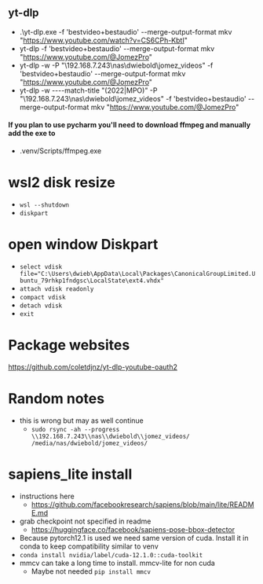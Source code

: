 
## yt-dlp
- .\yt-dlp.exe  -f 'bestvideo+bestaudio' --merge-output-format mkv "https://www.youtube.com/watch?v=CS6CPh-KbtI"
- yt-dlp  -f 'bestvideo+bestaudio' --merge-output-format mkv "https://www.youtube.com/@JomezPro"
- yt-dlp -w -P "\\192.168.7.243\nas\dwiebold\jomez_videos" -f 'bestvideo+bestaudio' --merge-output-format mkv "https://www.youtube.com/@JomezPro"
- yt-dlp -w ----match-title "(2022|MPO)" -P "\\192.168.7.243\nas\dwiebold\jomez_videos" -f 'bestvideo+bestaudio' --merge-output-format mkv "https://www.youtube.com/@JomezPro"
#### If you plan to use pycharm you'll need to download ffmpeg and manually add the exe to 
- .venv/Scripts/ffmpeg.exe
# wsl2 disk resize
- `wsl --shutdown`
- `diskpart`
# open window Diskpart
- `select vdisk file="C:\Users\dwieb\AppData\Local\Packages\CanonicalGroupLimited.Ubuntu_79rhkp1fndgsc\LocalState\ext4.vhdx"`
- `attach vdisk readonly`
- `compact vdisk`
- `detach vdisk`
- `exit`

# Package websites
https://github.com/coletdjnz/yt-dlp-youtube-oauth2



# Random notes
- this is wrong but may as well continue
  - `sudo rsync -ah --progress \\192.168.7.243\\nas\\dwiebold\\jomez_videos/ /media/nas/dwiebold/jomez_videos/`


# sapiens_lite install
- instructions here
  - https://github.com/facebookresearch/sapiens/blob/main/lite/README.md
- grab checkpoint not specified in readme
  - https://huggingface.co/facebook/sapiens-pose-bbox-detector
- Because pytorch12.1 is used we need same version of cuda. Install it in conda to keep compatibility similar to venv
- `conda install nvidia/label/cuda-12.1.0::cuda-toolkit`
- mmcv can take a long time to install. mmcv-lite for non cuda
  - Maybe not needed `pip install mmcv`